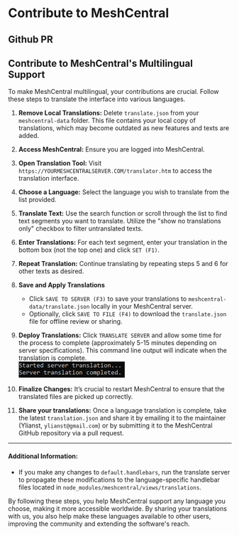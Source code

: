 # Contribute to MeshCentral 

## Github PR

## Contribute to MeshCentral's Multilingual Support

To make MeshCentral multilingual, your contributions are crucial. Follow these steps to translate the interface into various languages.

1. **Remove Local Translations:** Delete `translate.json` from your `meshcentral-data` folder. This file contains your local copy of translations, which may become outdated as new features and texts are added.

2. **Access MeshCentral:** Ensure you are logged into MeshCentral.
3. **Open Translation Tool:** Visit `https://YOURMESHCENTRALSERVER.COM/translator.htm` to access the translation interface.
4. **Choose a Language:** Select the language you wish to translate from the list provided.

5. **Translate Text:** Use the search function or scroll through the list to find text segments you want to translate. Utilize the "show no translations only" checkbox to filter untranslated texts.
6. **Enter Translations:** For each text segment, enter your translation in the bottom box (not the top one) and click `SET (F1)`.
7. **Repeat Translation:** Continue translating by repeating steps 5 and 6 for other texts as desired.

8. **Save and Apply Translations**
   - Click `SAVE TO SERVER (F3)` to save your translations to `meshcentral-data/translate.json` locally in your MeshCentral server.
   - Optionally, click `SAVE TO FILE (F4)` to download the `translate.json` file for offline review or sharing.

9. **Deploy Translations:** Click `TRANSLATE SERVER` and allow some time for the process to complete (approximately 5-15 minutes depending on server specifications). This command line output will indicate when the translation is complete.  
![](images/translation-msg-output.png)

10. **Finalize Changes:** It’s crucial to restart MeshCentral to ensure that the translated files are picked up correctly.
11. **Share your translations:** Once a language translation is complete, take the latest `translation.json` and share it by emailing it to the maintainer (Ylianst, `ylianst@gmail.com`) or by submitting it to the MeshCentral GitHub repository via a pull request.

---

#### Additional Information:
  - If you make any changes to `default.handlebars`, run the translate server to propagate these modifications to the language-specific handlebar files located in `node_modules/meshcentral/views/translations`.

By following these steps, you help MeshCentral support any language you choose, making it more accessible worldwide. By sharing your translations with us, you also help make these languages available to other users, improving the community and extending the software's reach.
